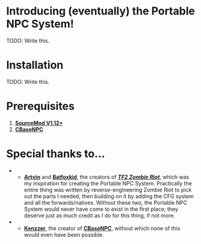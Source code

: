 # Introducing (eventually) the Portable NPC System!
TODO: Write this.

# Installation
TODO: Write this.

# Prerequisites
1. **[SourceMod V1.12+](https://www.sourcemod.net/downloads.php?branch=dev)**
2. **[CBaseNPC](https://github.com/TF2-DMB/CBaseNPC?tab=readme-ov-file)**

# Special thanks to...
  - - **[Artvin](https://github.com/artvin01)** and **[Batfoxkid](https://github.com/Batfoxkid)**, the creators of ***[TF2 Zombie Riot](https://github.com/artvin01/TF2-Zombie-Riot)***, which was my inspiration for creating the Portable NPC System. Practically the entire thing was written by reverse-engineering Zombie Riot to pick out the parts I needed, then building on it by adding the CFG system and all the forwards/natives. Without these two, the Portable NPC System would never have come to exist in the first place; they deserve just as much credit as I do for this thing, if not more.
  - - **[Kenzzer](https://github.com/Kenzzer)**, the creator of **[CBaseNPC](https://github.com/TF2-DMB/CBaseNPC?tab=readme-ov-file)**, without which none of this would even have been possible.

